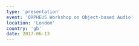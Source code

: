 ```yaml
---
type: 'presentation'
event: 'ORPHEUS Workshop on Object-based Audio'
location: 'London'
country: 'gb'
date: 2017-06-13
---
```

